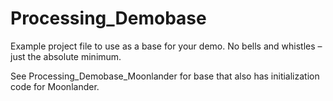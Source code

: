 # Processing_Demobase

Example project file to use as a base for your demo. No bells and whistles – just the absolute minimum. 

See Processing_Demobase_Moonlander for base that also has initialization code for Moonlander.
